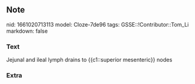 ## Note
nid: 1661020713113
model: Cloze-7de96
tags: GSSE::!Contributor::Tom_Li
markdown: false

### Text
<div>
  Jejunal and ileal lymph drains to {{c1::superior mesenteric}}
  nodes
</div>

### Extra

